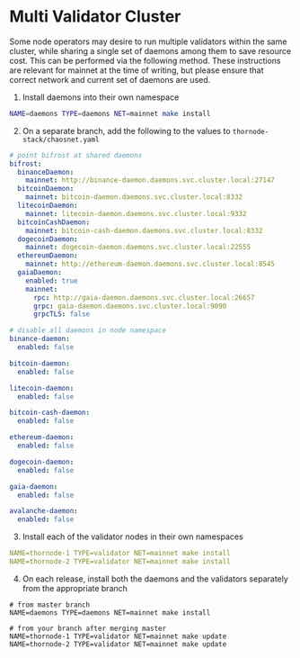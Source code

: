 # Multi Validator Cluster

Some node operators may desire to run multiple validators within the same cluster, while sharing a single set of daemons among them to save resource cost. This can be performed via the following method. These instructions are relevant for mainnet at the time of writing, but please ensure that correct network and current set of daemons are used.

1. Install daemons into their own namespace

```bash
NAME=daemons TYPE=daemons NET=mainnet make install
```

2. On a separate branch, add the following to the values to `thornode-stack/chaosnet.yaml`

```yaml
# point bifrost at shared daemons
bifrost:
  binanceDaemon:
    mainnet: http://binance-daemon.daemons.svc.cluster.local:27147
  bitcoinDaemon:
    mainnet: bitcoin-daemon.daemons.svc.cluster.local:8332
  litecoinDaemon:
    mainnet: litecoin-daemon.daemons.svc.cluster.local:9332
  bitcoinCashDaemon:
    mainnet: bitcoin-cash-daemon.daemons.svc.cluster.local:8332
  dogecoinDaemon:
    mainnet: dogecoin-daemon.daemons.svc.cluster.local:22555
  ethereumDaemon:
    mainnet: http://ethereum-daemon.daemons.svc.cluster.local:8545
  gaiaDaemon:
    enabled: true
    mainnet:
      rpc: http://gaia-daemon.daemons.svc.cluster.local:26657
      grpc: gaia-daemon.daemons.svc.cluster.local:9090
      grpcTLS: false

# disable all daemons in node namespace
binance-daemon:
  enabled: false

bitcoin-daemon:
  enabled: false

litecoin-daemon:
  enabled: false

bitcoin-cash-daemon:
  enabled: false

ethereum-daemon:
  enabled: false

dogecoin-daemon:
  enabled: false

gaia-daemon:
  enabled: false

avalanche-daemon:
  enabled: false
```

3. Install each of the validator nodes in their own namespaces

```yaml
NAME=thornode-1 TYPE=validator NET=mainnet make install
NAME=thornode-2 TYPE=validator NET=mainnet make install
```

4. On each release, install both the daemons and the validators separately from the appropriate branch

```
# from master branch
NAME=daemons TYPE=daemons NET=mainnet make install

# from your branch after merging master
NAME=thornode-1 TYPE=validator NET=mainnet make update
NAME=thornode-2 TYPE=validator NET=mainnet make update
```
